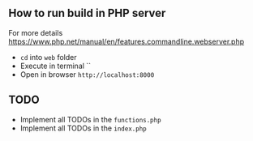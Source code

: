 ## How to run build in PHP server

For more details https://www.php.net/manual/en/features.commandline.webserver.php 

 * `cd` into `web` folder
 * Execute in terminal ``
 * Open in browser `http://localhost:8000`
 
## TODO
 * Implement all TODOs in the `functions.php`
 * Implement all TODOs in the `index.php` 